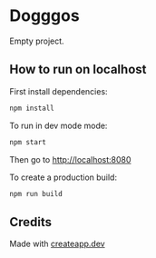 # Dogggos

Empty project.

## How to run on localhost

First install dependencies:

```sh
npm install
```

To run in dev mode mode:

```sh
npm start
```

Then go to <http://localhost:8080>

To create a production build:

```sh
npm run build
```

## Credits

Made with [createapp.dev](https://createapp.dev/)
